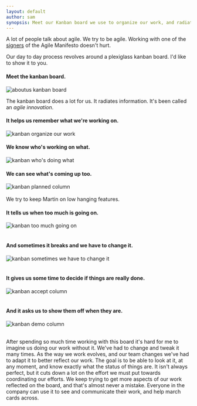 ```yaml
---
layout: default
author: sam
synopsis: Meet our Kanban board we use to organize our work, and radiate information around the office.  Quick, it's broken and we need to fix it...
---
```


A lot of people talk about agile. We try to be agile.
Working with one of the
[signers](http://agilemanifesto.org/authors.html) of the Agile
Manifesto doesn't hurt.

Our day to day process revolves around a plexiglass kanban board.
I'd like to show it to you.

#### Meet the kanban board.

![aboutus kanban board](/images/meet-kanban/kanban5.jpg)

The kanban board does a lot for us.  It radiates information.
It's been called an *agile innovation*.

#### It helps us remember what we're working on.


![kanban organize our work](/images/meet-kanban/kanban7.jpg)

#### We know who's working on what.

![kanban who's doing what](/images/meet-kanban/kanban2.jpg)

#### We can see what's coming up too.

![kanban planned column](/images/meet-kanban/kanban6.jpg)
<br/><br/>
We try to keep Martin on low hanging features.

#### It tells us when too much is going on.

![kanban too much going on](/images/meet-kanban/kanban4.jpg)
<br/><br/>

#### And sometimes it breaks and we have to change it.

![kanban sometimes we have to change it](/images/meet-kanban/kanban1.jpg)
<br/><br/>

#### It gives us some time to decide if things are really done.

![kanban accept column](/images/meet-kanban/kanban8.jpg)
<br/><br/>

#### And it asks us to show them off when they are.

![kanban demo column](/images/meet-kanban/kanban9.jpg)
<br/><br/>


After spending so much time working with this board it's hard for
me to imagine us doing our work without it.  We've had to change
and tweak it many times.  As the way we work evolves, and our
team changes we've had to adapt it to better reflect our work.
The goal is to be able to look at it, at any moment, and know
exactly what the status of things are.  It isn't always perfect,
but it cuts down a lot on the effort we must put towards
coordinating our efforts.  We keep trying to get more aspects of
our work reflected on the board, and that's almost never a
mistake.  Everyone in the company can use it to see and
communicate their work, and help march cards across.
